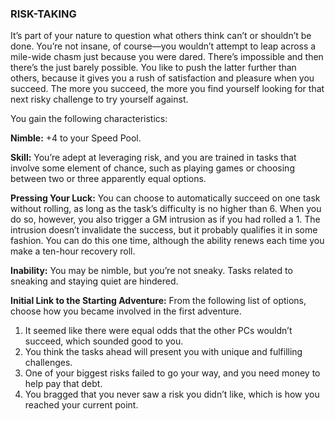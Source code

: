 ### RISK-TAKING

<!-- P, ID: 050824 -->

It’s part of your nature to question what others think can’t or shouldn’t be done. You’re not insane, of course—you wouldn’t attempt to leap across a mile-wide chasm just because you were dared. There’s impossible and then there’s the just barely possible. You like to push the latter further than others, because it gives you a rush of satisfaction and pleasure when you succeed. The more you succeed, the more you find yourself looking for that next risky challenge to try yourself against.

<!-- P, ID: 050825 -->

You gain the following characteristics:

<!-- P, ID: 050826 -->

**Nimble:** +4 to your Speed Pool.

<!-- P, ID: 050827 -->

**Skill:** You’re adept at leveraging risk, and you are trained in tasks that involve some element of chance, such as playing games or choosing between two or three apparently equal options.

<!-- P, ID: 050828 -->

**Pressing Your Luck:** You can choose to automatically succeed on one task without rolling, as long as the task’s difficulty is no higher than 6. When you do so, however, you also trigger a GM intrusion as if you had rolled a 1. The intrusion doesn’t invalidate the success, but it probably qualifies it in some fashion. You can do this one time, although the ability renews each time you make a ten-hour recovery roll.

<!-- P, ID: 050829 -->

**Inability:** You may be nimble, but you’re not sneaky. Tasks related to sneaking and staying quiet are hindered.

<!-- P, ID: 050830 -->

**Initial Link to the Starting Adventure:** From the following list of options, choose how you became involved in the first adventure.

<!-- L, ID: 050831 -->

1. It seemed like there were equal odds that the other PCs wouldn’t succeed, which sounded good to you.
2. You think the tasks ahead will present you with unique and fulfilling challenges.
3. One of your biggest risks failed to go your way, and you need money to help pay that debt.
4. You bragged that you never saw a risk you didn’t like, which is how you reached your current point.

<!-- /L -->

